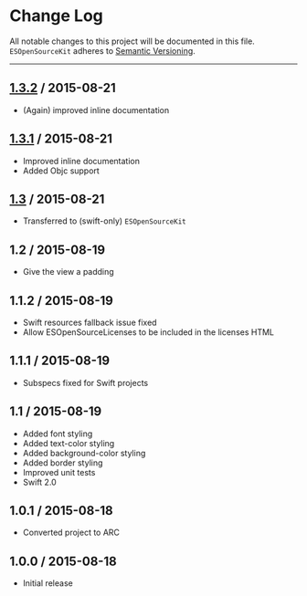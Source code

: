 # Change Log
All notable changes to this project will be documented in this file. `ESOpenSourceKit` adheres to [Semantic Versioning](http://semver.org/).

---

## [1.3.2](https://github.com/e-sites/ESOpenSourceKit/releases/tag/1.3.2) / 2015-08-21
- (Again) improved inline documentation

## [1.3.1](https://github.com/e-sites/ESOpenSourceKit/releases/tag/1.3.1) / 2015-08-21
- Improved inline documentation
- Added Objc support

## [1.3](https://github.com/e-sites/ESOpenSourceKit/releases/tag/1.3) / 2015-08-21
- Transferred to (swift-only) `ESOpenSourceKit`

## 1.2 / 2015-08-19
- Give the view a padding

## 1.1.2 / 2015-08-19
- Swift resources fallback issue fixed
- Allow ESOpenSourceLicenses to be included in the licenses HTML

## 1.1.1 / 2015-08-19
- Subspecs fixed for Swift projects

## 1.1 / 2015-08-19
- Added font styling
- Added text-color styling
- Added background-color styling
- Added border styling
- Improved unit tests
- Swift 2.0

## 1.0.1 / 2015-08-18
- Converted project to ARC

## 1.0.0 / 2015-08-18
- Initial release